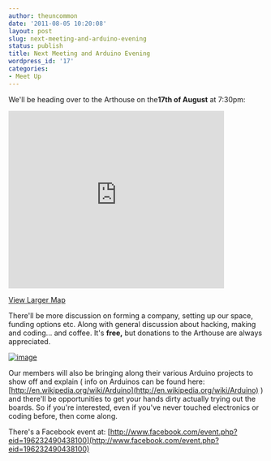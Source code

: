 ```yaml
---
author: theuncommon
date: '2011-08-05 10:20:08'
layout: post
slug: next-meeting-and-arduino-evening
status: publish
title: Next Meeting and Arduino Evening
wordpress_id: '17'
categories:
- Meet Up
---
```


We'll be heading over to the Arthouse on the**17th of August** at
7:30pm: 

<iframe src="http://maps.google.co.uk/maps?f=q&amp;source=s_q&amp;hl=en&amp;geocode=&amp;q=the+arthouse+cafe,+southampton&amp;aq=&amp;sll=50.907644,-1.404238&amp;sspn=0.003126,0.008256&amp;ie=UTF8&amp;hq=the+arthouse+cafe,&amp;hnear=Southampton,+United+Kingdom&amp;ll=50.909046,-1.404459&amp;spn=0.011798,0.033023&amp;t=h&amp;z=14&amp;iwloc=A&amp;cid=3323037071216817675&amp;output=embed" frameborder="0" marginwidth="0" marginheight="0" scrolling="no" width="425" height="350"></iframe>

[View Larger Map](http://maps.google.co.uk/maps?f=q&source=embed&hl=en&geocode=&q=the+arthouse+cafe,+southampton&aq=&sll=50.907644,-1.404238&sspn=0.003126,0.008256&ie=UTF8&hq=the+arthouse+cafe,&hnear=Southampton,+United+Kingdom&ll=50.909046,-1.404459&spn=0.011798,0.033023&t=h&z=14&iwloc=A&cid=3323037071216817675)

There'll be more discussion on forming a company, setting up our space,
funding options etc. Along with general discussion about hacking, making
and coding... and coffee. It's **free,** but donations to the Arthouse
are always appreciated.

[![image](http://theuncommon.co.uk/hackspace/wp-content/uploads/2011/08/arduino.jpg "arduino")](http://theuncommon.co.uk/hackspace/wp-content/uploads/2011/08/arduino.jpg)

Our members will also be bringing along their various Arduino projects
to show off and explain ( info on Arduinos can be found here:
[http://en.wikipedia.org/wiki/Arduino](http://en.wikipedia.org/wiki/Arduino)
) and there'll be opportunities to get your hands dirty actually trying
out the boards. So if you're interested, even if you've never touched
electronics or coding before, then come along. 

There's a Facebook event
at:
[http://www.facebook.com/event.php?eid=196232490438100](http://www.facebook.com/event.php?eid=196232490438100)
